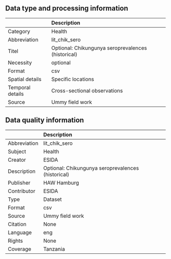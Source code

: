 ## Data type and processing information 

|                  | Description                                        |
|:-----------------|:---------------------------------------------------|
| Category         | Health                                             |
| Abbreviation     | lit_chik_sero                                      |
| Titel            | Optional: Chikungunya seroprevalences (historical) |
| Necessity        | optional                                           |
| Format           | csv                                                |
| Spatial details  | Specific locations                                 |
| Temporal details | Cross-sectional observations                       |
| Source           | Ummy field work                                    |

## Data quality information 

|              | Description                                        |
|:-------------|:---------------------------------------------------|
| Abbreviation | lit_chik_sero                                      |
| Subject      | Health                                             |
| Creator      | ESIDA                                              |
| Description  | Optional: Chikungunya seroprevalences (historical) |
| Publisher    | HAW Hamburg                                        |
| Contributor  | ESIDA                                              |
| Type         | Dataset                                            |
| Format       | csv                                                |
| Source       | Ummy field work                                    |
| Citation     | None                                               |
| Language     | eng                                                |
| Rights       | None                                               |
| Coverage     | Tanzania                                           |